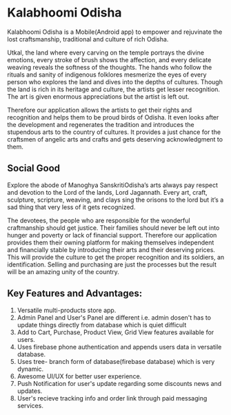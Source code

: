 # Kalabhoomi Odisha

Kalabhoomi Odisha is a Mobile(Android app) to empower and rejuvinate the lost craftsmanship, traditional and culture of rich Odisha.

Utkal, the land where every carving on the temple portrays the divine emotions, every stroke of brush shows the affection, and every delicate weaving reveals the softness of the thoughts.
The hands who follow the rituals and sanity of indigenous folklores mesmerize the eyes of every person who explores the land and dives into the depths of cultures.
Though the land is rich in its heritage and culture, the artists get lesser recognition.
The art is given enormous appreciations but the artist is left out.

Therefore our application allows the artists to get their rights and recognition and helps them to be proud birds of Odisha. It even looks after the development and regenerates the tradition and introduces the stupendous arts to the country of cultures. It provides a just chance for the craftsmen of angelic arts and crafts and gets deserving acknowledgment to them.

## Social Good
Explore the abode of  Manoghya SanskritiOdisha’s arts always pay respect and devotion to the Lord of the lands, Lord Jagannath. Every art, craft, sculpture, scripture, weaving, and clays sing the orisons to the lord but it’s a sad thing that very less of it gets recognized. 

The devotees, the people who are responsible for the wonderful craftmanship should get justice. Their families should never be left out into hunger and poverty or lack of financial support. Therefore our application provides them their owning platform for making themselves independent and financially stable by introducing their arts and their deserving prices. This will provide the culture to get the proper recognition and its soldiers, an identification. Selling and purchasing are just the processes but the result will be an amazing unity of the country.

## Key Features and Advantages:

1. Versatile multi-products store app.
2. Admin Panel and User's Panel are different i.e. admin dosen't has to update things directly from database which is quiet difficult
3. Add to Cart, Purchase, Product View, Grid View features available for users.
4. Uses firebase phone authentication and appends users data in versatile database.
5. Uses tree- branch form of database(firebase database) which is very dynamic.
6. Awesome UI/UX for better user experience.
7. Push Notification for user's update regarding some discounts news and updates.
8. User's recieve tracking info and order link through paid messaging services.
